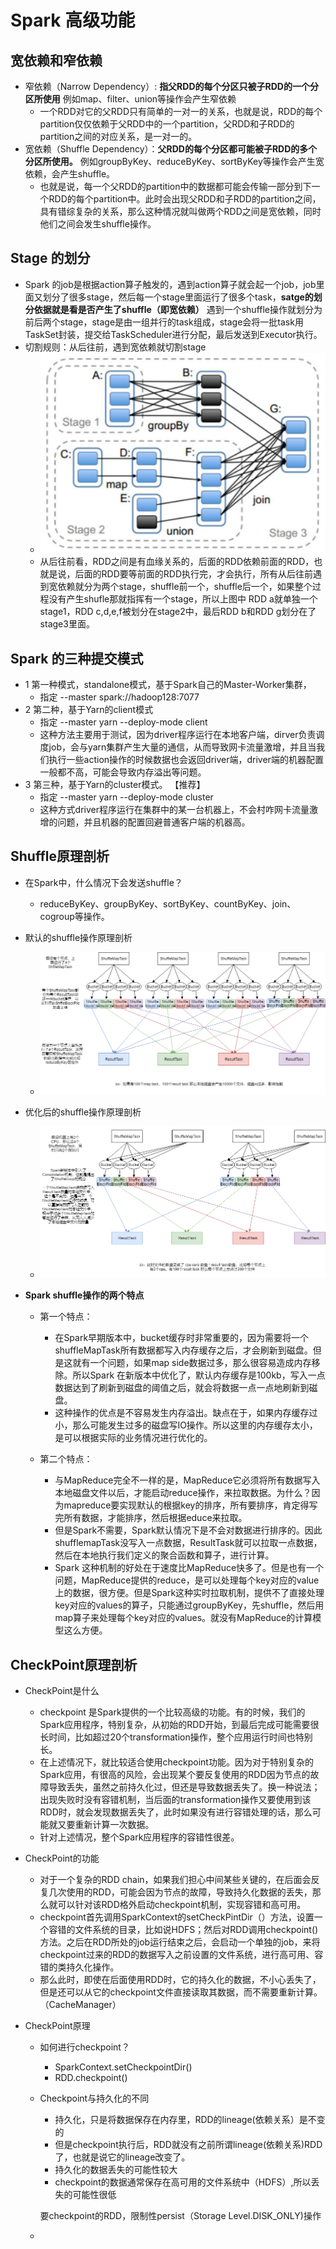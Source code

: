 # Spark 高级功能


## 宽依赖和窄依赖

- 窄依赖（Narrow Dependency）:  **指父RDD的每个分区只被子RDD的一个分区所使用** 例如map、filter、union等操作会产生窄依赖
  - 一个RDD对它的父RDD只有简单的一对一的关系，也就是说，RDD的每个partition仅仅依赖于父RDD中的一个partition，父RDD和子RDD的partition之间的对应关系，是一对一的。
- 宽依赖（Shuffle Dependency）：**父RDD的每个分区都可能被子RDD的多个分区所使用。** 例如groupByKey、reduceByKey、sortByKey等操作会产生宽依赖，会产生shuffle。
  - 也就是说，每一个父RDD的partition中的数据都可能会传输一部分到下一个RDD的每个partition中。此时会出现父RDD和子RDD的partition之间，具有错综复杂的关系，那么这种情况就叫做两个RDD之间是宽依赖，同时他们之间会发生shuffle操作。

## Stage 的划分

- Spark 的job是根据action算子触发的，遇到action算子就会起一个job，job里面又划分了很多stage，然后每一个stage里面运行了很多个task，**satge的划分依据就是看是否产生了shuffle（即宽依赖）** 遇到一个shuffle操作就划分为前后两个stage，stage是由一组并行的task组成，stage会将一批task用TaskSet封装，提交给TaskScheduler进行分配，最后发送到Executor执行。 
- 切割规则：从后往前，遇到宽依赖就切割stage
  - ![stage的划分](https://raw.githubusercontent.com/wangxiaolin123/bigData/master/img/SparkStage.png)
  - 从后往前看，RDD之间是有血缘关系的，后面的RDD依赖前面的RDD，也就是说，后面的RDD要等前面的RDD执行完，才会执行，所有从后往前遇到宽依赖就分为两个stage，shuffle前一个，shuffle后一个，如果整个过程没有产生shufle那就指挥有一个stage，所以上图中 RDD a就单独一个stage1，RDD c,d,e,f被划分在stage2中，最后RDD b和RDD g划分在了stage3里面。

## Spark 的三种提交模式

 - 1 第一种模式，standalone模式，基于Spark自己的Master-Worker集群，
    - 指定	--master spark://hadoop128:7077
- 2 第二种，基于Yarn的client模式
  - 指定	--master yarn --deploy-mode client
  - 这种方法主要用于测试，因为driver程序运行在本地客户端，dirver负责调度job，会与yarn集群产生大量的通信，从而导致网卡流量激增，并且当我们执行一些action操作的时候数据也会返回driver端，driver端的机器配置一般都不高，可能会导致内存溢出等问题。
- 3 第三种，基于Yarn的cluster模式。 【推荐】
  - 指定	--master yarn --deploy-mode cluster
  - 这种方式driver程序运行在集群中的某一台机器上，不会村咋网卡流量激增的问题，并且机器的配置回避普通客户端的机器高。

## Shuffle原理剖析

 - 在Spark中，什么情况下会发送shuffle？

    - reduceByKey、groupByKey、sortByKey、countByKey、join、cogroup等操作。

- 默认的shuffle操作原理剖析

  - ![SparkShuffle-1](https://raw.githubusercontent.com/wangxiaolin123/bigData/master/img/SparkShuffle-1.png)

- 优化后的shuffle操作原理剖析

  - ![SparkShuffle-2](https://raw.githubusercontent.com/wangxiaolin123/bigData/master/img/SparkShuffle-2.png)

- **Spark shuffle操作的两个特点**

  - 第一个特点：

    - 在Spark早期版本中，bucket缓存时非常重要的，因为需要将一个shuffleMapTask所有数据都写入内存缓存之后，才会刷新到磁盘。但是这就有一个问题，如果map side数据过多，那么很容易造成内存移除。所以Spark 在新版本中优化了，默认内存缓存是100kb，写入一点数据达到了刷新到磁盘的阈值之后，就会将数据一点一点地刷新到磁盘。
    - 这种操作的优点是不容易发生内存溢出。缺点在于，如果内存缓存过小，那么可能发生过多的磁盘写IO操作。所以这里的内存缓存太小，是可以根据实际的业务情况进行优化的。

  - 第二个特点：

    - 与MapReduce完全不一样的是，MapReduce它必须将所有数据写入本地磁盘文件以后，才能启动reduce操作，来拉取数据。为什么？因为mapreduce要实现默认的根据key的排序，所有要排序，肯定得写完所有数据，才能排序，然后根据educe来拉取。
    - 但是Spark不需要，Spark默认情况下是不会对数据进行排序的。因此shufflemapTask没写入一点数据，ResultTask就可以拉取一点数据，然后在本地执行我们定义的聚合函数和算子，进行计算。
    - Spark 这种机制的好处在于速度比MapReduce快多了。但是也有一个问题，MapReduce提供的reduce，是可以处理每个key对应的value上的数据，很方便。但是Spark这种实时拉取机制，提供不了直接处理key对应的values的算子，只能通过groupByKey，先shuffle，然后用map算子来处理每个key对应的values。就没有MapReduce的计算模型这么方便。

    

## CheckPoint原理剖析

 - CheckPoint是什么

    - checkpoint 是Spark提供的一个比较高级的功能。有的时候，我们的Spark应用程序，特别复杂，从初始的RDD开始，到最后完成可能需要很长时间，比如超过20个transformation操作，整个应用运行时间也特别长。
    - 在上述情况下，就比较适合使用checkpoint功能。因为对于特别复杂的Spark应用，有很高的风险，会出现某个要反复使用的RDD因为节点的故障导致丢失，虽然之前持久化过，但还是导致数据丢失了。换一种说法；出现失败时没有容错机制，当后面的transformation操作又要使用到该RDD时，就会发现数据丢失了，此时如果没有进行容错处理的话，那么可能就又要重新计算一次数据。
    - 针对上述情况，整个Spark应用程序的容错性很差。

 - CheckPoint的功能

    - 对于一个复杂的RDD chain，如果我们担心中间某些关键的，在后面会反复几次使用的RDD，可能会因为节点的故障，导致持久化数据的丢失，那么就可以针对该RDD格外启动checkpoint机制，实现容错和高可用。
    - checkpoint首先调用SparkContext的setCheckPintDir（）方法，设置一个容错的文件系统的目录，比如说HDFS；然后对RDD调用checkpoint()方法。之后在RDD所处的job运行结束之后，会启动一个单独的job，来将checkpoint过来的RDD的数据写入之前设置的文件系统，进行高可用、容错的类持久化操作。
    - 那么此时，即使在后面使用RDD时，它的持久化的数据，不小心丢失了，但是还可以从它的checkpoint文件直接读取其数据，而不需要重新计算。（CacheManager）

 - CheckPoint原理

    - 如何进行checkpoint？

       - SparkContext.setCheckpointDir()
       - RDD.checkpoint()

   - Checkpoint与持久化的不同

     - 持久化，只是将数据保存在内存里，RDD的lineage(依赖关系）是不变的
     - 但是checkpoint执行后，RDD就没有之前所谓lineage(依赖关系)RDD了，也就是说它的lineage改变了。
     - 持久化的数据丢失的可能性较大
     - checkpoint的数据通常保存在高可用的文件系统中（HDFS）,所以丢失的可能性很低

     要checkpoint的RDD，限制性persist（Storage Level.DISK_ONLY)操作

    - 

   